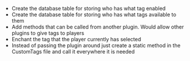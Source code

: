 - Create the database table for storing who has what tag enabled
- Create the database table for storing who has what tags available to them
- Add methods that can be called from another plugin. Would allow other plugins to give tags to players
- Enchant the tag that the player currently has selected
- Instead of passing the plugin around just create a static method in the CustomTags file and call it everywhere it is needed